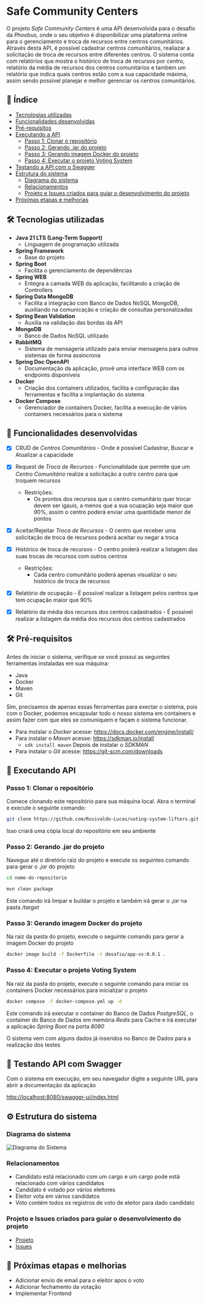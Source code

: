 # Safe Community Centers

O projeto *Safe Community Centers* é uma API desenvolvida para o desafio da *Phoebus*, onde o seu objetivo é disponibilizar
uma plataforma online para o gerenciamento e troca de recursos entre centros comunitários. Através desta API, é possível cadastrar centros comunitários,
realiazar a solicitação de troca de recursos entre diferentes centros. O sistema conta com relatórios que mostra o histórico de
troca de recursos por centro, relatório da média de recursos dos centros comunitários e também um relatório que indica quais centros estão com a sua capacidade máxima,
assim sendo possível planejar e melhor gerenciar os centros comunitários.

## 📖 Índice

- [Tecnologias utilizadas](#-tecnologias-utilizadas)
- [Funcionalidades desenvolvidas](#-funcionalidades-desenvolvidas)
- [Pré-requisitos](#-pré-requisitos)
- [Executando a API](#-executando-a-api)
    - [Passo 1: Clonar o repositório](#passo-1-clonar-o-repositório)
    - [Passo 2: Gerando .jar do projeto](#passo-2-gerando-jar-do-projeto)
    - [Passo 3: Gerando imagem Docker do projeto](#passo-3-gerando-imagem-docker-do-projeto)
    - [Passo 4: Executar o projeto Voting System](#passo-4-executar-o-projeto-voting-system)
- [Testando a API com o Swagger](#-testando-api-com-swagger)
- [Estrutura do sistema](#-estrutura-do-sistema)
    - [Diagrama do sistema](#diagrama-do-sistema)
    - [Relacionamentos](#relacionamentos)
    - [Projeto e Issues criados para guiar o desenvolvimento do projeto](#projeto-e-issues-criados-para-guiar-o-desenvolvimento-do-projeto)
- [Próximas etapas e melhorias](#-próximas-etapas-e-melhorias)

## 🛠️ Tecnologias utilizadas

- **Java 21 LTS (Long-Term Support)**
    - Linguagem de programação utilizada
- **Spring Framework**
    - Base do projeto
- **Spring Boot**
    - Facilita o gerenciamento de dependências
- **Spring WEB**
    - Entegra a camada WEB da aplicação, facilitando a criação de Controllers
- **Spring Data MongoDB**
    - Facilita a integração com Banco de Dados NoSQL MongoDB, auxiliando na comunicação e criação de consultas personalizadas
- **Spring Bean Validation**
    - Auxilia na validação das bordas da API
- **MongoDB**
    - Banco de Dados NoSQL utilizado
- **RabbitMQ**
    - Sistema de mensageria utilizado para enviar mensagens para outros sistemas de forma assincrona
- **Spring Doc OpenAPI**
    - Documentação da aplicação, provê uma interface WEB com os endpoints disponíveis
- **Docker**
    - Criação dos containers utilizados, facilita a configuração das ferramentas e facilita a implantação do sistema
- **Docker Compose**
    - Gerenciador de containers Docker, facilita a execução de vários containers necessários para o sistema

## 🚀 Funcionalidades desenvolvidas

- [x] CRUD de *Centros Comunitários* - Onde é possível Cadastrar, Buscar e Atualizar a capacidade
- [x] Request de *Troca de Recursos* - Funcionalidade que permite que um *Centro Comunitário* realize a solicitação a outro centro para que troquem recursos
    - Restrições:
        - Os prontos dos recursos que o centro comunitário quer trocar devem ser igauis, a menos que a sua ocupação seja maior que 90%, assim o centro poderá enviar uma quantidade menor de pontos
- [x] Aceitar/Rejeitar *Troca de Recursos* - O centro que receber uma solicitação de troca de recursos poderá aceitar ou negar a troca
- [x] Histórico de troca de recursos - O centro poderá realizar a listagem das suas trocas de recursos com outros centros
    - Restrições:
        - Cada centro comunitário poderá apenas visualizar o seu histórico de troca de recursos
- [x] Relatório de ocupação  - É possível realizar a listagem pelos centros que tem ocupação maior que 90%
- [x] Relatório da média dos recursos dos centros cadastrados - É possível realizar a listagem da média dos recursos dos centros cadastrados


## 🛠️ Pré-requisitos

Antes de iniciar o sistema, verifique se você possui as seguintes ferramentas instaladas em sua máquina:

- Java
- Docker
- Maven
- Git

Sim, precisamos de apenas essas ferramentas para exectar o sistema, pois com o Docker, podemos encapsular todo o nosso sistema
em containers e assim fazer com que eles se comuniquem e façam o sistema funcionar.

- Para instalar o *Docker* acesse: https://docs.docker.com/engine/install/
- Para instalar o *Maven* acesse: https://sdkman.io/install
    - ```sdk install maven``` Depois de instalar o *SDKMAN*
- Para instalar o *Git* acesse: https://git-scm.com/downloads

## 🚀 Executando API

### Passo 1: Clonar o repositório

Comece clonando este repositório para sua máquina local. Abra o terminal e execute o seguinte comando:

```bash
git clone https://github.com/Rosivaldo-Lucas/voting-system-lifters.git
```

Isso criará uma cópia local do repositório em seu ambiente

### Passo 2: Gerando .jar do projeto

Navegue até o diretório raiz do projeto e execute os seguintes comando para gerar o *.jar* do projeto

```bash
cd nome-do-repositorio
```

```bash
mvn clean package
```

Este comando irá limpar e buildar o projeto e também irá gerar o *.jar* na pasta */target*

### Passo 3: Gerando imagem Docker do projeto

Na raiz da pasta do projeto, execute o seguinte comando para gerar a imagem Docker do projeto

```bash
docker image build -f Dockerfile -t desafio/app-vs:0.0.1 .
```

### Passo 4: Executar o projeto Voting System

Na raiz da pasta do projeto, execute o seguinte comando para iniciar os containers Docker necessários para inicializar o projeto

```bash
docker compose -f docker-compose.yml up -d
```

Este comando irá executar o container do Banco de Dados *PostgreSQL*, o container do Banco de Dados em memória *Redis* para Cache
e irá executar a aplicação *Spring Boot* na porta *8080*

O sistema vem com alguns dados já inseridos no Banco de Dados para a realização dos testes

## 📝 Testando API com Swagger

Com o sistema em execução, em seu navegador digite a seguinte URL para abrir a documentação da aplicação

[http://localhost:8080/swagger-ui/index.html](http://localhost:8080/swagger-ui/index.html)

## ⚙️ Estrutura do sistema

### Diagrama do sistema

![Diagrama do Sistema](docs/diagrama-sistema.png)

### Relacionamentos

- Candidato está relacionado com um cargo e um cargo pode está relacionado com vários candidatos
- Candidato é votado por vários eleitores
- Eleitor vota em vários candidatos
- Voto contém todos os registros de voto de eleitor para dado candidato

### Projeto e Issues criados para guiar o desenvolvimento do projeto

- [Projeto](https://github.com/users/Rosivaldo-Lucas/projects/5/views/1)
- [Issues](https://github.com/Rosivaldo-Lucas/voting-system-lifters/issues?q=is%3Aissue+is%3Aclosed)

## 🚀 Próximas etapas e melhorias

- Adicionar envio de email para o eleitor apos o voto
- Adicionar fechamento da votação
- Implementar Frontend
